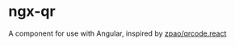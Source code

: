 # ngx-qr
A <qr-code/> component for use with Angular, inspired by [zpao/qrcode.react](https://github.com/zpao/qrcode.react)

